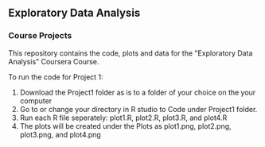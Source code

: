 ## Exploratory Data Analysis
### Course Projects

This repository contains the code, plots and data for the "Exploratory Data Analysis" Coursera Course.

To run the code for Project 1:
1. Download the Project1 folder as is to a folder of your choice on the your computer
2. Go to or change your directory in R studio to Code under Project1 folder.
3. Run each R file seperately: plot1.R, plot2.R, plot3.R, and plot4.R
3. The plots will be created under the Plots as plot1.png, plot2.png, plot3.png, and plot4.png
